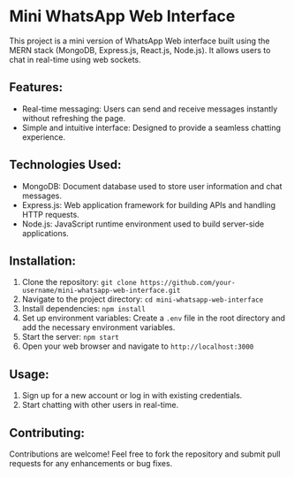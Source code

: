 # Mini WhatsApp Web Interface

This project is a mini version of WhatsApp Web interface built using the MERN stack (MongoDB, Express.js, React.js, Node.js). It allows users to chat in real-time using web sockets.

## Features:

- Real-time messaging: Users can send and receive messages instantly without refreshing the page.
- Simple and intuitive interface: Designed to provide a seamless chatting experience.

## Technologies Used:

- MongoDB: Document database used to store user information and chat messages.
- Express.js: Web application framework for building APIs and handling HTTP requests.
- Node.js: JavaScript runtime environment used to build server-side applications.

## Installation:

1. Clone the repository: `git clone https://github.com/your-username/mini-whatsapp-web-interface.git`
2. Navigate to the project directory: `cd mini-whatsapp-web-interface`
3. Install dependencies: `npm install`
4. Set up environment variables: Create a `.env` file in the root directory and add the necessary environment variables.
5. Start the server: `npm start`
6. Open your web browser and navigate to `http://localhost:3000`

## Usage:

1. Sign up for a new account or log in with existing credentials.
2. Start chatting with other users in real-time.

## Contributing:

Contributions are welcome! Feel free to fork the repository and submit pull requests for any enhancements or bug fixes.
